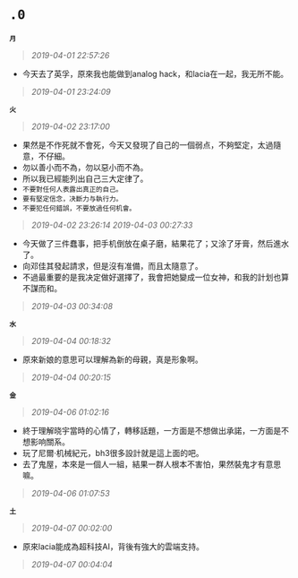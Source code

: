 **`.0`**
========
**`月`**
>*2019-04-01 22:57:26*
- 今天去了英孚，原來我也能做到analog hack，和lacia在一起，我无所不能。
>*2019-04-01 23:24:09*

**`火`**
>*2019-04-02 23:17:00*
- 果然是不作死就不會死，今天又發現了自己的一個弱点，不夠堅定，太過隨意，不仔細。
- 勿以善小而不為，勿以惡小而不為。
- 所以我已經能列出自己三大定律了。
- `不要對任何人表露出真正的自己。`
- `要有堅定信念，决斷力与執行力。`
- `不要犯任何錯誤，不要放過任何机會。`
>*2019-04-02 23:26:14*
>*2019-04-03 00:27:33*
- 今天做了三件蠢事，把手机倒放在桌子磨，結果花了；又涂了牙膏，然后進水了。
- 向邓佳其發起請求，但是沒有准備，而且太隨意了。
- 不過最重要的是我决定做好選擇了，我會把她變成一位女神，和我的計划也算不謀而和。
>*2019-04-03 00:34:08*

**`水`**
>*2019-04-04 00:18:32*
- 原來新娘的意思可以理解為新的母親，真是形象啊。
>*2019-04-04 00:20:15*

**`金`**
>*2019-04-06 01:02:16*
- 終于理解晓宇當時的心情了，轉移話題，一方面是不想做出承諾，一方面是不想影响關系。
- 玩了尼爾·机械紀元，bh3很多設計就是這上面的吧。
- 去了鬼屋，本來是一個人一組，結果一群人根本不害怕，果然裝鬼才有意思嘛。
>*2019-04-06 01:07:53*

**`土`**
>*2019-04-07 00:02:00*
- 原來lacia能成為超科技AI，背後有強大的雲端支持。
>*2019-04-07 00:04:04*